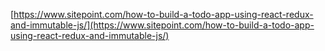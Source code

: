 [https://www.sitepoint.com/how-to-build-a-todo-app-using-react-redux-and-immutable-js/](https://www.sitepoint.com/how-to-build-a-todo-app-using-react-redux-and-immutable-js/)